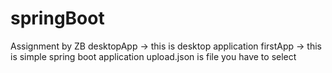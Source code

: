 # springBoot
Assignment by ZB
desktopApp -> this is desktop application
firstApp -> this is simple spring boot application
upload.json is file you have to select